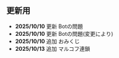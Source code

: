 ## 更新用
* **2025/10/10** 更新 Botの問題
* **2025/10/10** 更新 Botの問題(変更により)
* **2025/10/10** 追加 おみくじ
* **2025/10/13** 追加 マルコフ連鎖
